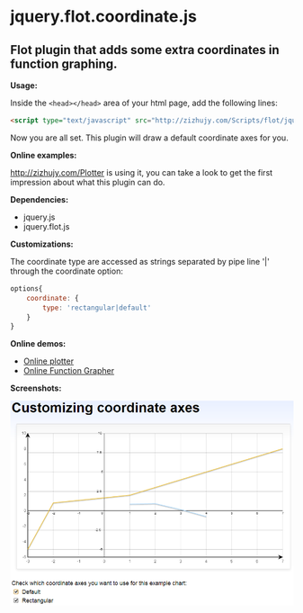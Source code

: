 jquery.flot.coordinate.js
=========================

Flot plugin that adds some extra coordinates in function graphing.
------------------------------------------------------------------

**Usage:**

Inside the `<head></head>` area of your html page, add the following lines:
    
```html
<script type="text/javascript" src="http://zizhujy.com/Scripts/flot/jquery.flot.coordinate.js"></script>
```

Now you are all set. This plugin will draw a default coordinate axes for you.

**Online examples:**

http://zizhujy.com/Plotter is using it, you can take a look to get the first impression about what this plugin can do.

**Dependencies:**

- jquery.js
- jquery.flot.js

**Customizations:**

The coordinate type are accessed as strings separated by pipe line '|' through the coordinate option:

```javascript
options{
    coordinate: {
        type: 'rectangular|default'
    }
}
```

**Online demos:**

- [Online plotter](http://zizhujy.com/plotter "Online plotter")
- [Online Function Grapher](http://zizhujy.com/functiongrapher "Online Function Grapher")

**Screenshots:**

![Screenshot for jquery.flot.coordinate.js usage](images/jquery.flot.coordinate.png "Screenshot for jquery.flot.coordinate.js usage")
